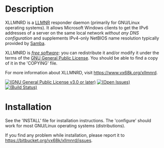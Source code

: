 # Description

XLLMNRD is a [LLMNR][RFC 4795] responder daemon (primarily for GNU/Linux operating
systems).  It allows Microsoft Windows clients to get the IPv6 addresses of a
server on the same local network _without any DNS configuration_ and
supplements IPv4-only NetBIOS name resolution typically provided by [Samba][].

XLLMNRD is *[free software][]*: you can redistribute it and/or modify it
under the terms of the [GNU General Public License][].  You should be able to find a copy of
it in the 'COPYING' file.

For more information about XLLMNRD, visit <https://www.vx68k.org/xllmnrd>.

[![(GNU General Public License v3.0 or later)](https://img.shields.io/badge/license-GPL--3.0--or--later-blue.svg)][GPL-3.0]
[![(Open Issues)](https://img.shields.io/bitbucket/issues/vx68k/xllmnrd.svg)][open issues]
[![(Build Status)](https://linuxfront-functions.azurewebsites.net/api/bitbucket/build/vx68k/xllmnrd?branch=master)][pipelines]

[RFC 4795]: https://tools.ietf.org/html/rfc4795 "Link-Local Multicast Name Resolution (LLMNR)"
[Samba]: <https://www.samba.org/>
[Free software]: <https://www.gnu.org/philosophy/free-sw.html> "What is free software?"
[GNU General Public License]: <https://www.gnu.org/licenses/gpl.html>

[GPL-3.0]: https://opensource.org/licenses/GPL-3.0
[Open issues]: https://bitbucket.org/vx68k/xllmnrd/issues?status=new&status=open
[Pipelines]: https://bitbucket.org/vx68k/xllmnrd/addon/pipelines/home

# Installation

See the 'INSTALL' file for installation instructions.  The 'configure' should
work for most GNU/Linux operating systems (distributions).

If you find any problem while installation, please report it to
<https://bitbucket.org/vx68k/xllmnrd/issues>.
